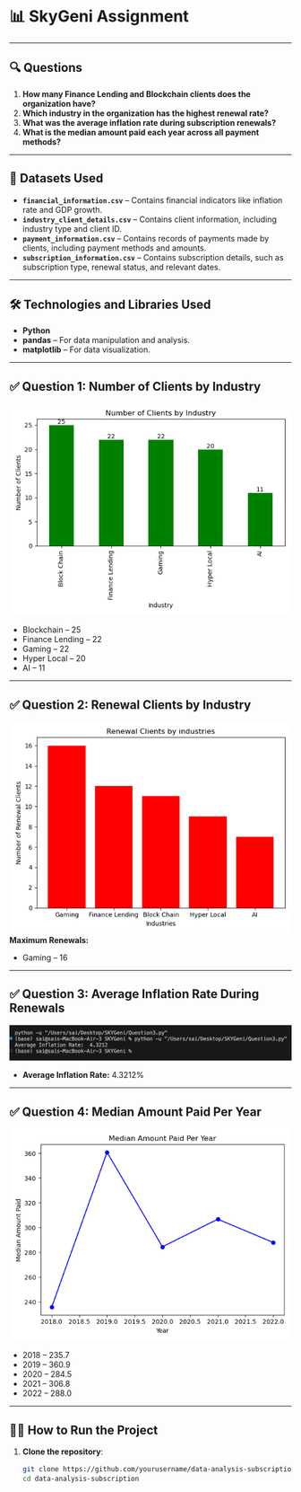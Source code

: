 # 📊 SkyGeni Assignment

---

## 🔍 Questions

1. **How many Finance Lending and Blockchain clients does the organization have?**  
2. **Which industry in the organization has the highest renewal rate?**  
3. **What was the average inflation rate during subscription renewals?**  
4. **What is the median amount paid each year across all payment methods?**

---

## 📁 Datasets Used

- **`financial_information.csv`** – Contains financial indicators like inflation rate and GDP growth.  
- **`industry_client_details.csv`** – Contains client information, including industry type and client ID.  
- **`payment_information.csv`** – Contains records of payments made by clients, including payment methods and amounts.  
- **`subscription_information.csv`** – Contains subscription details, such as subscription type, renewal status, and relevant dates.

---

## 🛠️ Technologies and Libraries Used

- **Python**  
- **pandas** – For data manipulation and analysis.  
- **matplotlib** – For data visualization.

---

## ✅ Question 1: Number of Clients by Industry

![Number of Clients by Industries](Figure1.png)  
- Blockchain – 25  
- Finance Lending – 22  
- Gaming – 22  
- Hyper Local – 20  
- AI – 11

---

## ✅ Question 2: Renewal Clients by Industry

![Renewal Clients by industries](Figure2.png)  
**Maximum Renewals:**  
- Gaming – 16

---

## ✅ Question 3: Average Inflation Rate During Renewals

![Average inflation Rate](Figure3.png)  
- **Average Inflation Rate:** 4.3212%

---

## ✅ Question 4: Median Amount Paid Per Year

![Median Amount paid per year](Figure4.png)  
- 2018 – 235.7  
- 2019 – 360.9  
- 2020 – 284.5  
- 2021 – 306.8  
- 2022 – 288.0

---

## 🧑‍💻 How to Run the Project

1. **Clone the repository**:

   ```bash
   git clone https://github.com/yourusername/data-analysis-subscription.git
   cd data-analysis-subscription
